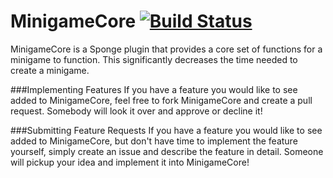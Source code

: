 # MinigameCore [![Build Status](https://travis-ci.org/MinigameCore/MinigameCore.svg?branch=master)](https://travis-ci.org/MinigameCore/MinigameCore)

MinigameCore is a Sponge plugin that provides a core set of functions for a minigame to function. This significantly decreases the time needed to create a minigame.

###Implementing Features
If you have a feature you would like to see added to MinigameCore, feel free to fork MinigameCore and create a pull request. Somebody will look it over and approve or decline it!

###Submitting Feature Requests
If you have a feature you would like to see added to MinigameCore, but don't have time to implement the feature yourself, simply create an issue and describe the feature in detail. Someone will pickup your idea and implement it into MinigameCore!
